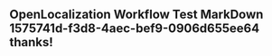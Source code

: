 <properties
ms.topic="hero-topic"
ms.test1="hero-topic"
ms.test2="test"/>

## OpenLocalization Workflow Test MarkDown 1575741d-f3d8-4aec-bef9-0906d655ee64 thanks!
